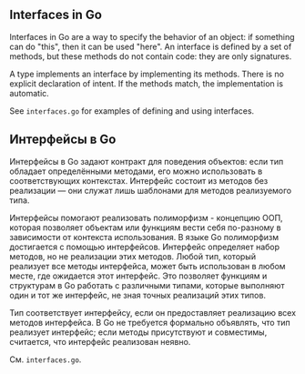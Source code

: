 ## Interfaces in Go

Interfaces in Go are a way to specify the behavior of an object: if something can do "this", then it can be used "here". An interface is defined by a set of methods, but these methods do not contain code: they are only signatures.

A type implements an interface by implementing its methods. There is no explicit declaration of intent. If the methods match, the implementation is automatic.

See `interfaces.go` for examples of defining and using interfaces.


## Интерфейсы в Go

Интерфейсы в Go задают контракт для поведения объектов: если тип обладает определёнными методами, его можно использовать в соответствующих контекстах. Интерфейс состоит из методов без реализации — они служат лишь шаблонами для методов реализуемого типа.

Интерфейсы помогают реализовать полиморфизм - концепцию ООП, которая позволяет объектам или функциям вести себя по-разному в зависимости от контекста использования. В языке Go полиморфизм достигается с помощью интерфейсов. Интерфейс определяет набор методов, но не реализации этих методов. Любой тип, который реализует все методы интерфейса, может быть использован в любом месте, где ожидается этот интерфейс. Это позволяет функциям и структурам в Go работать с различными типами, которые выполняют один и тот же интерфейс, не зная точных реализаций этих типов.

Тип соответствует интерфейсу, если он предоставляет реализацию всех методов интерфейса. В Go не требуется формально объявлять, что тип реализует интерфейс; если методы присутствуют и совместимы, считается, что интерфейс реализован неявно.

См. `interfaces.go`.

